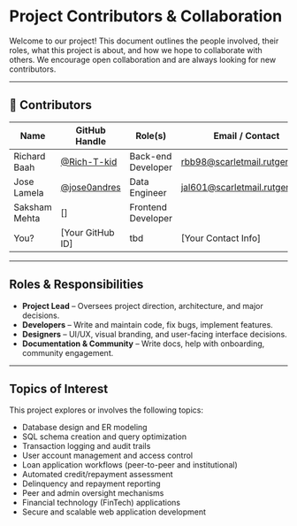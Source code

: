 #  Project Contributors & Collaboration

Welcome to our project! This document outlines the people involved, their roles, what this project is about, and how we hope to collaborate with others. We encourage open collaboration and are always looking for new contributors.

---

## 👥 Contributors

| Name            | GitHub Handle         | Role(s)              | Email / Contact                |
|-----------------|-----------------------|----------------------|--------------------------------|
| Richard Baah| [@Rich-T-kid](#) | Back-end Developer   | rbb98@scarletmail.rutgers.edu  |
| Jose Lamela | [@jose0andres](#) | Data Engineer | jal601@scarletmail.rutgers.edu |
|Saksham Mehta | [] |Frontend Developer | |
| You?            | [Your GitHub ID]      | tbd          | [Your Contact Info]            |

---

##  Roles & Responsibilities

- **Project Lead** – Oversees project direction, architecture, and major decisions.  
- **Developers** – Write and maintain code, fix bugs, implement features.  
- **Designers** – UI/UX, visual branding, and user-facing interface decisions.  
- **Documentation & Community** – Write docs, help with onboarding, community engagement.  

---

## Topics of Interest

This project explores or involves the following topics:  
- Database design and ER modeling  
- SQL schema creation and query optimization  
- Transaction logging and audit trails  
- User account management and access control  
- Loan application workflows (peer-to-peer and institutional)  
- Automated credit/repayment assessment  
- Delinquency and repayment reporting  
- Peer and admin oversight mechanisms  
- Financial technology (FinTech) applications  
- Secure and scalable web application development  



